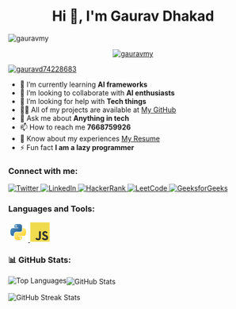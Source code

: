 <h1 align="center">Hi 👋, I'm Gaurav Dhakad</h1>
<p align="left"> 
  <img src="https://komarev.com/ghpvc/?username=gauravmy&label=Profile%20views&color=0e75b6&style=flat" alt="gauravmy" />
</p>

<p align="center">
  <a href="https://github.com/ryo-ma/github-profile-trophy">
    <img src="https://github-profile-trophy.vercel.app/?username=gauravmy" alt="gauravmy" />
  </a>
</p>

<p align="left">
  <a href="https://twitter.com/gauravd74228683" target="_blank">
    <img src="https://img.shields.io/twitter/follow/gauravd74228683?logo=twitter&style=for-the-badge" alt="gauravd74228683" />
  </a>
</p>

- 🌱 I’m currently learning **AI frameworks**
- 👯 I’m looking to collaborate with **AI enthusiasts**
- 🤝 I’m looking for help with **Tech things**
- 👨‍💻 All of my projects are available at [My GitHub](https://github.com/Gauravmy)
- 💬 Ask me about **Anything in tech**
- 📫 How to reach me **7668759926**
- 📄 Know about my experiences [My Resume](https://drive.google.com/file/d/1rebCrzErBMNjBPdiiKLxLJ95brkC3gfL/view?usp=drive_link)
- ⚡ Fun fact **I am a lazy programmer**

<h3 align="left">Connect with me:</h3>
<p align="left">
  <a href="https://twitter.com/gauravd74228683" target="_blank">
    <img src="https://raw.githubusercontent.com/rahuldkjain/github-profile-readme-generator/master/src/images/icons/Social/twitter.svg" alt="Twitter" height="30" width="40" />
  </a>
  <a href="https://linkedin.com/in/gaurav-dhakad-3b15b4292" target="_blank">
    <img src="https://raw.githubusercontent.com/rahuldkjain/github-profile-readme-generator/master/src/images/icons/Social/linked-in-alt.svg" alt="LinkedIn" height="30" width="40" />
  </a>
  <a href="https://www.hackerrank.com/g4777636" target="_blank">
    <img src="https://raw.githubusercontent.com/rahuldkjain/github-profile-readme-generator/master/src/images/icons/Social/hackerrank.svg" alt="HackerRank" height="30" width="40" />
  </a>
  <a href="https://www.leetcode.com/g4777636" target="_blank">
    <img src="https://raw.githubusercontent.com/rahuldkjain/github-profile-readme-generator/master/src/images/icons/Social/leet-code.svg" alt="LeetCode" height="30" width="40" />
  </a>
  <a href="https://auth.geeksforgeeks.org/user/g4777sov1/" target="_blank">
    <img src="https://raw.githubusercontent.com/rahuldkjain/github-profile-readme-generator/master/src/images/icons/Social/geeks-for-geeks.svg" alt="GeeksforGeeks" height="30" width="40" />
  </a>
</p>

<h3 align="left">Languages and Tools:</h3>
<p align="left">
  <!-- Add your tools with corresponding icons -->
  <a href="https://www.python.org" target="_blank" rel="noreferrer">
    <img src="https://raw.githubusercontent.com/devicons/devicon/master/icons/python/python-original.svg" alt="Python" width="40" height="40" />
  </a>
  <a href="https://developer.mozilla.org/en-US/docs/Web/JavaScript" target="_blank" rel="noreferrer">
    <img src="https://raw.githubusercontent.com/devicons/devicon/master/icons/javascript/javascript-original.svg" alt="JavaScript" width="40" height="40" />
  </a>
  <!-- Continue listing other tools similarly -->
</p>

<h3 align="left">📊 GitHub Stats:</h3>
<p>
  <img align="left" src="https://github-readme-stats.vercel.app/api/top-langs?username=gauravmy&show_icons=true&locale=en&layout=compact" alt="Top Languages" />
</p>
<p>
  <img align="center" src="https://github-readme-stats.vercel.app/api?username=gauravmy&show_icons=true&locale=en" alt="GitHub Stats" />
</p>
<p>
  <img align="center" src="https://github-readme-streak-stats.herokuapp.com/?user=gauravmy&" alt="GitHub Streak Stats" />
</p>
